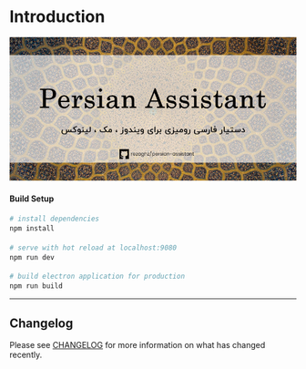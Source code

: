 # Introduction

<p align="center">
    <img src="/src/renderer/assets/images/socialcard.jpg" alt="persian assistant social card">
</p>
  

#### Build Setup

``` bash
# install dependencies
npm install

# serve with hot reload at localhost:9080
npm run dev

# build electron application for production
npm run build


```

---

## Changelog

Please see [CHANGELOG](changelog.md) for more information on what has changed recently.
